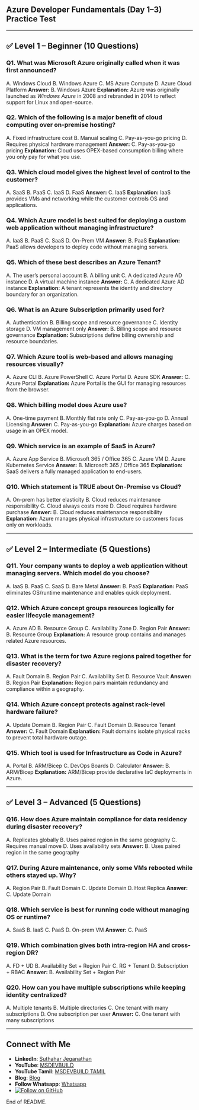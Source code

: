  ## Azure Developer Fundamentals (Day 1–3) Practice Test

---

## ✅ Level 1 – Beginner (10 Questions)

### Q1. What was Microsoft Azure originally called when it was first announced?

A. Windows Cloud
B. Windows Azure
C. MS Azure Compute
D. Azure Cloud Platform
**Answer:** B. Windows Azure
**Explanation:** Azure was originally launched as *Windows Azure* in 2008 and rebranded in 2014 to reflect support for Linux and open-source.

### Q2. Which of the following is a major benefit of cloud computing over on-premise hosting?

A. Fixed infrastructure cost
B. Manual scaling
C. Pay-as-you-go pricing
D. Requires physical hardware management
**Answer:** C. Pay-as-you-go pricing
**Explanation:** Cloud uses OPEX-based consumption billing where you only pay for what you use.

### Q3. Which cloud model gives the highest level of control to the customer?

A. SaaS
B. PaaS
C. IaaS
D. FaaS
**Answer:** C. IaaS
**Explanation:** IaaS provides VMs and networking while the customer controls OS and applications.

### Q4. Which Azure model is best suited for deploying a custom web application without managing infrastructure?

A. IaaS
B. PaaS
C. SaaS
D. On-Prem VM
**Answer:** B. PaaS
**Explanation:** PaaS allows developers to deploy code without managing servers.

### Q5. Which of these best describes an Azure Tenant?

A. The user’s personal account
B. A billing unit
C. A dedicated Azure AD instance
D. A virtual machine instance
**Answer:** C. A dedicated Azure AD instance
**Explanation:** A tenant represents the identity and directory boundary for an organization.

### Q6. What is an Azure Subscription primarily used for?

A. Authentication
B. Billing scope and resource governance
C. Identity storage
D. VM management only
**Answer:** B. Billing scope and resource governance
**Explanation:** Subscriptions define billing ownership and resource boundaries.

### Q7. Which Azure tool is web-based and allows managing resources visually?

A. Azure CLI
B. Azure PowerShell
C. Azure Portal
D. Azure SDK
**Answer:** C. Azure Portal
**Explanation:** Azure Portal is the GUI for managing resources from the browser.

### Q8. Which billing model does Azure use?

A. One-time payment
B. Monthly flat rate only
C. Pay-as-you-go
D. Annual Licensing
**Answer:** C. Pay-as-you-go
**Explanation:** Azure charges based on usage in an OPEX model.

### Q9. Which service is an example of SaaS in Azure?

A. Azure App Service
B. Microsoft 365 / Office 365
C. Azure VM
D. Azure Kubernetes Service
**Answer:** B. Microsoft 365 / Office 365
**Explanation:** SaaS delivers a fully managed application to end-users.

### Q10. Which statement is TRUE about On-Premise vs Cloud?

A. On-prem has better elasticity
B. Cloud reduces maintenance responsibility
C. Cloud always costs more
D. Cloud requires hardware purchase
**Answer:** B. Cloud reduces maintenance responsibility
**Explanation:** Azure manages physical infrastructure so customers focus only on workloads.

---

## ✅ Level 2 – Intermediate (5 Questions)

### Q11. Your company wants to deploy a web application without managing servers. Which model do you choose?

A. IaaS
B. PaaS
C. SaaS
D. Bare Metal
**Answer:** B. PaaS
**Explanation:** PaaS eliminates OS/runtime maintenance and enables quick deployment.

### Q12. Which Azure concept groups resources logically for easier lifecycle management?

A. Azure AD
B. Resource Group
C. Availability Zone
D. Region Pair
**Answer:** B. Resource Group
**Explanation:** A resource group contains and manages related Azure resources.

### Q13. What is the term for two Azure regions paired together for disaster recovery?

A. Fault Domain
B. Region Pair
C. Availability Set
D. Resource Vault
**Answer:** B. Region Pair
**Explanation:** Region pairs maintain redundancy and compliance within a geography.

### Q14. Which Azure concept protects against rack-level hardware failure?

A. Update Domain
B. Region Pair
C. Fault Domain
D. Resource Tenant
**Answer:** C. Fault Domain
**Explanation:** Fault domains isolate physical racks to prevent total hardware outage.

### Q15. Which tool is used for Infrastructure as Code in Azure?

A. Portal
B. ARM/Bicep
C. DevOps Boards
D. Calculator
**Answer:** B. ARM/Bicep
**Explanation:** ARM/Bicep provide declarative IaC deployments in Azure.

---

## ✅ Level 3 – Advanced (5 Questions)

### Q16. How does Azure maintain compliance for data residency during disaster recovery?

A. Replicates globally
B. Uses paired region in the same geography
C. Requires manual move
D. Uses availability sets
**Answer:** B. Uses paired region in the same geography

### Q17. During Azure maintenance, only some VMs rebooted while others stayed up. Why?

A. Region Pair
B. Fault Domain
C. Update Domain
D. Host Replica
**Answer:** C. Update Domain

### Q18. Which service is best for running code without managing OS or runtime?

A. SaaS
B. IaaS
C. PaaS
D. On-prem VM
**Answer:** C. PaaS

### Q19. Which combination gives both intra-region HA and cross-region DR?

A. FD + UD
B. Availability Set + Region Pair
C. RG + Tenant
D. Subscription + RBAC
**Answer:** B. Availability Set + Region Pair

### Q20. How can you have multiple subscriptions while keeping identity centralized?

A. Multiple tenants
B. Multiple directories
C. One tenant with many subscriptions
D. One subscription per user
**Answer:** C. One tenant with many subscriptions

---
 ## Connect with Me
- **LinkedIn**: [Suthahar Jeganathan](https://www.linkedin.com/in/jssuthahar/)
- **YouTube**: [MSDEVBUILD](https://www.youtube.com/@MSDEVBUILD)
- **YouTube Tamil**: [MSDEVBUILD TAMIL](https://www.youtube.com/@MSDEVBUILDTamil)
- **Blog**: [Blog](https://www.msdevbuild.com/)
- **Follow Whatsapp**: [Whatsapp](https://www.whatsapp.com/channel/0029Va5j2rHEFeXcTlUhQB0J)
- [![Follow on GitHub](https://img.shields.io/github/followers/jssuthahar?label=Follow&style=social)](https://github.com/jssuthahar)




End of README.
